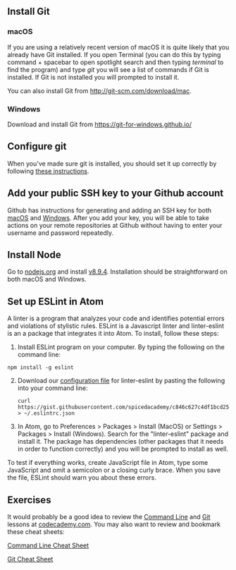 ## Install Git

### macOS

If you are using a relatively recent version of macOS it is quite likely that you already have Git installed. If you open Terminal (you can do this by typing command + spacebar to open spotlight search and then typing _terminal_ to find the program) and type _git_ you will see a list of commands if Git is installed. If Git is not installed you will prompted to install it.

You can also install Git from <a href="http://git-scm.com/download/mac.">http://git-scm.com/download/mac</a>.

### Windows

Download and install Git from <a href="https://git-for-windows.github.io/">https://git-for-windows.github.io/</a>

## Configure git

When you've made sure git is installed, you should set it up correctly by following [these instructions](https://git-scm.com/book/en/v2/Getting-Started-First-Time-Git-Setup#Your-Identity).

## Add your public SSH key to your Github account

Github has instructions for generating and adding an SSH key for both <a href="https://help.github.com/articles/generating-an-ssh-key/#platform-mac">macOS</a> and <a href="https://help.github.com/articles/generating-an-ssh-key/#platform-windows">Windows</a>. After you add your key, you will be able to take actions on your remote repositories at Github without having to enter your username and password repeatedly.

## Install Node

Go to <a href="https://nodejs.org">nodejs.org</a> and install <a href="https://nodejs.org/dist/v8.9.4/node-v8.9.4.pkg">v8.9.4</a>. Installation should be straightforward on both macOS and Windows.

## Set up ESLint in Atom

A linter is a program that analyzes your code and identifies potential errors and violations of stylistic rules. ESLint is a Javascript linter and linter-eslint is an a package that integrates it into Atom. To install, follow these steps:

1. Install ESLint program on your computer. By typing the following on the command line:


```
npm install -g eslint
```

2. Download our [configuration file](https://gist.github.com/spicedacademy/c846c627c4df1bcd255c7bf6eb92a15a) for linter-eslint by pasting the following into your command line:

   ```
   curl https://gist.githubusercontent.com/spicedacademy/c846c627c4df1bcd255c7bf6eb92a15a/raw/2d7262cbff80936fd721678d8c98c89c3b0e8a05/.eslintrc.json > ~/.eslintrc.json
   ```

3. In Atom, go to Preferences > Packages > Install (MacOS) or Settings > Packages > Install (Windows). Search for the "linter-eslint" package and install it. The package has dependencies (other packages that it needs in order to function correctly) and you will be prompted to install as well.

To test if everything works, create JavaScript file in Atom, type some JavaScript and omit a semicolon or a closing curly brace. When you save the file, ESLint should warn you about these errors.

## Exercises

It would probably be a good idea to review the <a href="https://www.codecademy.com/learn/learn-the-command-line">Command Line</a> and <a href="https://www.codecademy.com/learn/learn-git">Git</a> lessons at <a href="https://www.codecademy.com">codecademy.com</a>. You may also want to review and bookmark these cheat sheets:

<a href="https://www.git-tower.com/blog/command-line-cheat-sheet/">Command Line Cheat Sheet</a>

<a href="https://www.git-tower.com/blog/git-cheat-sheet/">Git Cheat Sheet</a>
